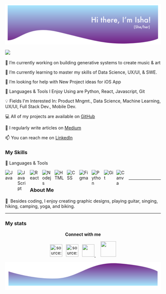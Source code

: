 <img src="webTop.png" alt="Home image">

![](https://komarev.com/ghpvc/?username=ishasharmax&color=red)

🔭 I’m currently working on building generative systems to create music & art

🌱 I’m currently learning to master my skills of Data Science, UX/UI, & SWE.

🤝 I’m looking for help with New Project ideas for iOS App
 
🙋 Languages & Tools I Enjoy Using are Python, React, Javascript, Git
 
💡 Fields I'm Interested In: Product Mngmt., Data Science, Machine Learning, UX/UI, Full Stack Dev., Mobile Dev.

💻 All of my projects are available on [GitHub](https://github.com/ishasharmax) 

📝 I regularly write articles on [Medium](https://ishasharmax.medium.com/)

📫 You can reach me on [LinkedIn](https://www.linkedin.com/in/ishasharmax/)

### My Skills

🧰 Languages & Tools

<img align="left" alt="Java" width="30px" style="padding-right:10px;" src="https://cdn.jsdelivr.net/gh/devicons/devicon/icons/java/java-original.svg"/>
<img align="left" alt="JavaScript" width="30px" style="padding-right:10px;" src="https://cdn.jsdelivr.net/gh/devicons/devicon/icons/javascript/javascript-plain.svg" />
<img align="left" alt="React" width="30px" style="padding-right:10px;" src="https://cdn.jsdelivr.net/gh/devicons/devicon@latest/icons/react/react-original-wordmark.svg" />
<img align="left" alt="Nodejs" width="30px" style="padding-right:10px;" src="https://cdn.jsdelivr.net/gh/devicons/devicon@latest/icons/nodejs/nodejs-original.svg" />
<img align="left" alt="HTML" width="30px" style="padding-right:10px;" src="https://cdn.jsdelivr.net/gh/devicons/devicon/icons/html5/html5-plain.svg" />
<img align="left" alt="CSS" width="30px" style="padding-right:10px;" src="https://cdn.jsdelivr.net/gh/devicons/devicon/icons/css3/css3-plain.svg" />
<img align="left" alt="Figma" width="30px" style="padding-right:10px;" src="https://cdn.jsdelivr.net/gh/devicons/devicon@latest/icons/figma/figma-original.svg" />
<img align="left" alt="Python" width="30px" style="padding-right:10px;" src="https://cdn.jsdelivr.net/gh/devicons/devicon/icons/python/python-plain.svg" />
<img align="left" alt="Git" width="30px" style="padding-right:10px;" src="https://cdn.jsdelivr.net/gh/devicons/devicon/icons/git/git-original.svg" />
<img align="left" alt="Canva" width="30px" style="padding-right:10px;" src="https://cdn.jsdelivr.net/gh/devicons/devicon@latest/icons/canva/canva-original.svg" />
<br/>
<hr>
 
### About Me
🦋  Besides coding, I enjoy creating graphic designs, playing guitar, singing, hiking, camping, yoga, and biking. <br/>
<hr> 

### My stats
  <p align="center"><b>Connect with me</b></p>
   <p align="center">
  <a href="https://linkedin.com/in/ishasharmax" target="_blank"><img src="https://i.imgur.com/kF9HMpz.png" width=40px height=40px title="source: imgur.com" /></a> &nbsp;  <a href="https://twitter.com/ishasharmax" target="_blank"><img src="https://i.imgur.com/G7yTDHP.png" width=40px height=40px title="source: imgur.com" /></a> &nbsp; <a href="https://stackoverflow.com/users/12647721/coder101" target="_blank"><img src="https://www.flaticon.com/svg/static/icons/svg/2111/2111628.svg" width="40" height="40"/> </a> &nbsp;  &nbsp;  <a href="[https://dribbble.com/ishasharmax](https://stackoverflow.com/users/12647721/isha)"> <img src="https://static-00.iconduck.com/assets.00/stack-overflow-icon-2048x2048-7ohycn5z.png" width="50" height="50"/></a>  
 </p>
      
<img src="web1.png" alt="End image">
